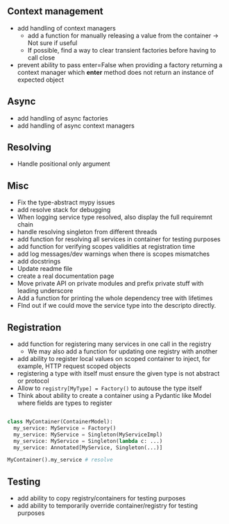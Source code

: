 ## Context management

- add handling of context managers
  - add a function for manually releasing a value from the container -> Not sure if useful
  - If possible, find a way to clear transient factories before having to call close
- prevent ability to pass enter=False when providing a factory returning a context manager which **enter** method does not return an instance of expected object

## Async

- add handling of async factories
- add handling of async context managers

## Resolving

- Handle positional only argument

## Misc

- Fix the type-abstract mypy issues
- add resolve stack for debugging
- When logging service type resolved, also display the full requiremnt chain
- handle resolving singleton from different threads
- add function for resolving all services in container for testing purposes
- add function for verifying scopes validities at registration time
- add log messages/dev warnings when there is scopes mismatches
- add docstrings
- Update readme file
- create a real documentation page
- Move private API on private modules and prefix private stuff with leading underscore
- Add a function for printing the whole dependency tree with lifetimes
- FInd out if we could move the service type into the descripto directly.

## Registration

- add function for registering many services in one call in the registry
  - We may also add a function for updating one registry with another
- add ability to register local values on scoped container to inject, for example, HTTP request scoped objects
- registering a type with itself must ensure the given type is not abstract or protocol
- Allow to `registry[MyType] = Factory()` to autouse the type itself
- Think about ability to create a container using a Pydantic like Model where fields are types to register

```python

class MyContainer(ContainerModel):
  my_service: MyService = Factory()
  my_service: MyService = Singleton(MyServiceImpl)
  my_service: MyService = Singleton(lambda c: ...)
  my_service: Annotated[MyService, Singleton(...)]

MyContainer().my_service # resolve
```

## Testing

- add ability to copy registry/containers for testing purposes
- add ability to temporarily override container/registry for testing purposes
